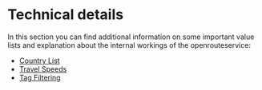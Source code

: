 # Technical details

[//]: # (Attention: Pages in Technical details are linked from api-playground. When refactoring, adapt the links in the annotations in the java classes)

In this section you can find additional information on some important value lists
and explanation about the internal workings of the openrouteservice:

* [Country List](country-list.md)
* [Travel Speeds](travel-speeds/index.md)
* [Tag Filtering](tag-filtering.md)
